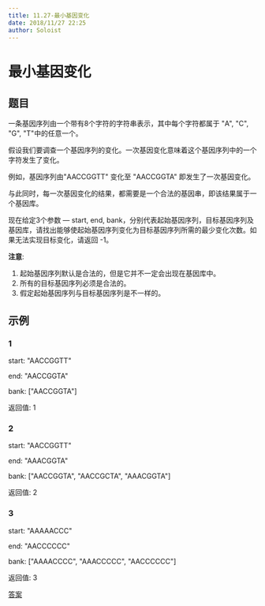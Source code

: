 ```yaml
---
title: 11.27-最小基因变化
date: 2018/11/27 22:25
author: Soloist
---
```

    
# 最小基因变化

## 题目

一条基因序列由一个带有8个字符的字符串表示，其中每个字符都属于 "A", "C", "G", "T"中的任意一个。

假设我们要调查一个基因序列的变化。一次基因变化意味着这个基因序列中的一个字符发生了变化。

例如，基因序列由"AACCGGTT" 变化至 "AACCGGTA" 即发生了一次基因变化。

与此同时，每一次基因变化的结果，都需要是一个合法的基因串，即该结果属于一个基因库。

现在给定3个参数 — start, end, bank，分别代表起始基因序列，目标基因序列及基因库，请找出能够使起始基因序列变化为目标基因序列所需的最少变化次数。如果无法实现目标变化，请返回 -1。

**注意**:

1. 起始基因序列默认是合法的，但是它并不一定会出现在基因库中。
2. 所有的目标基因序列必须是合法的。
3. 假定起始基因序列与目标基因序列是不一样的。

## 示例

### 1

start: "AACCGGTT"

end:   "AACCGGTA"

bank: ["AACCGGTA"]

返回值: 1

### 2

start: "AACCGGTT"

end:   "AAACGGTA"

bank: ["AACCGGTA", "AACCGCTA", "AAACGGTA"]

返回值: 2

### 3

start: "AAAAACCC"

end:   "AACCCCCC"

bank: ["AAAACCCC", "AAACCCCC", "AACCCCCC"]

返回值: 3

[答案](https://github.com/aSoloist/java-algorithm/blob/master/code/11.27/Solution.java)